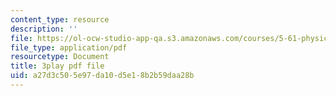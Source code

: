 ```yaml
---
content_type: resource
description: ''
file: https://ol-ocw-studio-app-qa.s3.amazonaws.com/courses/5-61-physical-chemistry-fall-2017/a27d3c505e97da10d5e18b2b59daa28b_dHXZ2bFV6EE.pdf
file_type: application/pdf
resourcetype: Document
title: 3play pdf file
uid: a27d3c50-5e97-da10-d5e1-8b2b59daa28b
---
```

